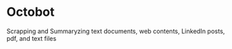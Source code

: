 # Octobot
Scrapping and Summaryzing text documents, web contents, LinkedIn posts, pdf, and text files
